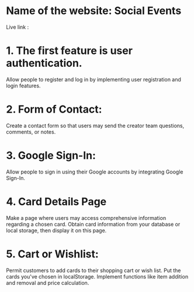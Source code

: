 # Name of the website: Social Events
Live link :

# 1. The first feature is user authentication.

Allow people to register and log in by implementing user registration and login features.

# 2. Form of Contact:

Create a contact form so that users may send the creator team questions, comments, or notes.

# 3. Google Sign-In:

Allow people to sign in using their Google accounts by integrating Google Sign-In.

# 4. Card Details Page

Make a page where users may access comprehensive information regarding a chosen card.
Obtain card information from your database or local storage, then display it on this page.
# 5. Cart or Wishlist:

Permit customers to add cards to their shopping cart or wish list.
Put the cards you've chosen in localStorage.
Implement functions like item addition and removal and price calculation.